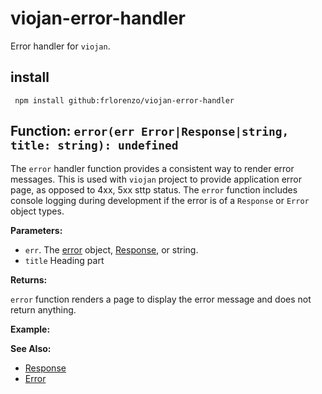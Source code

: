 # viojan-error-handler

Error handler for `viojan`.

## install

```
 npm install github:frlorenzo/viojan-error-handler
```


## Function: `error(err Error|Response|string, title: string): undefined`

The `error` handler function provides a consistent way to render error messages. This is used with `viojan` project to provide application error page, as opposed to 4xx, 5xx sttp status.  The `error` function includes console logging during development if the error is of a `Response` or `Error` object types.


**Parameters:**

- `err`. The [error](https://developer.mozilla.org/en-US/docs/Web/JavaScript/Reference/Global_Objects/Error) object, [Response](https://developer.mozilla.org/en-US/docs/Web/API/Response), or string.
- `title` Heading part


**Returns:**

`error` function renders a page to display the error message and does not return anything.


**Example:**


**See Also:**
- [Response](https://developer.mozilla.org/en-US/docs/Web/API/Response)
- [Error](https://developer.mozilla.org/en-US/docs/Web/JavaScript/Reference/Global_Objects/Error)

